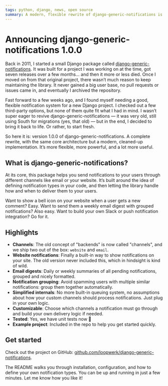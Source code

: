 ```yaml
---
tags: python, django, news, open source
summary: A modern, flexible rewrite of django-generic-notifications is here. Easily send website and email notifications, create digests, group similar messages, and much more.
---
```


# Announcing django-generic-notifications 1.0.0

Back in 2011, I started a small Django package called [django-generic-notifications](https://github.com/loopwerk/django-generic-notifications). It was built for a project I was working on at the time, got seven releases over a few months... and then it more or less died. Once I moved on from that original project, there wasn’t much reason to keep maintaining the library. It never gained a big user base, no pull requests or issues came in, and eventually I archived the repository.

Fast forward to a few weeks ago, and I found myself needing a good, flexible notification system for a new Django project. I checked out a few third-party options, but none of them quite fit what I had in mind. I wasn’t super eager to revive django-generic-notifications — it was very old, still using South for migrations (yes, that old) — but in the end, I decided to bring it back to life. Or rather, to start fresh.

So here it is: version 1.0.0 of django-generic-notifications. A complete rewrite, with the same core architecture but a modern, cleaned-up implementation. It’s more flexible, more powerful, and a lot more useful.

## What is django-generic-notifications?

At its core, this package helps you send notifications to your users through different channels like email or your website. It’s built around the idea of defining notification types in your code, and then letting the library handle how and when to deliver them to your users.

Want to show a bell icon on your website when a user gets a new comment? Easy. Want to send them a weekly email digest with grouped notifications? Also easy. Want to build your own Slack or push notification integration? Go for it.

## Highlights

- **Channels**: The old concept of "backends" is now called "channels", and we ship two out of the box: `website` and `email`.
- **Website notifications**: Finally a built-in way to show notifications on your site. The old version never included this, which in hindsight is kind of wild.
- **Email digests**: Daily or weekly summaries of all pending notifications, grouped and nicely formatted.
- **Notification grouping**: Avoid spamming users with multiple similar notifications: group them together automatically.
- **Simplified internals**: No more built-in queuing system, no assumptions about how your custom channels should process notifications. Just plug in your own logic.
- **Customizable**: Choose which channels a notification must go through and build your own delivery logic if needed.
- **Tested**: Yes, we have unit tests now 🎉
- **Example project**: Included in the repo to help you get started quickly.

## Get started

Check out the project on GitHub: [github.com/loopwerk/django-generic-notifications](https://github.com/loopwerk/django-generic-notifications).

The README walks you through installation, configuration, and how to define your own notification types. You can be up and running in just a few minutes. Let me know how you like it!